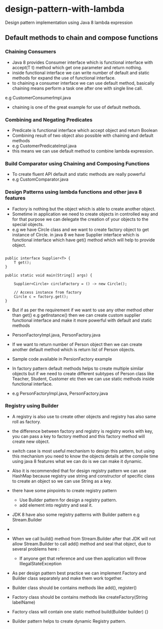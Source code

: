# design-pattern-with-lambda
Design pattern implementation using Java 8 lambda expression

## Default methods to chain and compose functions

### Chaining Consumers
- Java 8 provides Consumer interface which is functional interface with accept(T t) method which get one parameter and return nothing. 
- inside functional interface we can write number of default and static methods for expand the use of functional interface.
- to chaining a consumer interface we can use default method, basically chaining means perform a task one after one with single line call.

e.g CustomerConsumerImpl.java

- chaining is one of the great example for use of default methods.

### Combining and Negating Predicates
- Predicate is functional interface which accept object and return Boolean 
- Combining result of two object also possible with chaining and default methods
- e.g CustomerPredicateImpl.java
- this means we can use default method to combine lambda expression.

### Build Comparator using Chaining and Composing Functions
- To create fluent API default and static methods are really powerful
- e.g CustomComparator.java

### Design Patterns using lambda functions and other java 8 features
- Factory is nothing but the object which is able to create another object. 
- Sometime in application we need to create objects in controlled way and for that purpose we can delegate the creation of your objects to the special objects. 
- e.g we have Circle class and we want to create factory object to get instance of Circle. in java 8 we have Supplier<T> interface which is functional interface which have get() method which will help to provide object.

```

public interface Supplier<T> {
	T get();
}

public static void main(String[] args) {
	
	Supplier<Circle> circleFactory = () -> new Circle();
	
	// Access instance from factory
	Circle c = factory.get();
}
```

- But if as per the requirement if we want to use any other method other than get() e.g getInstance() then we can create custom supplier functional interface and make it more powerful with default and static methods

- PersonFactoryImpl.java, PersonFactory.java
- If we want to return number of Person object then we can create another default method which is return list of Person objects.
- Sample code available in PersionFactory example
- In factory pattern default methods helps to create multiple similar objects but if we need to create different subtypes of Person class like Teacher, Student, Customer etc then we can use static methods inside functional interface.
- e.g PersonFactoryImpl.java, PersonFactory.java

### Registry using Builder
- A registry is also use to create other objects and registry has also same roll as factory. 
- the difference between factory and registry is registry works with key, you can pass a key to factory method and this factory method will create new object.
- switch case is most useful mechanism to design this pattern, but using this mechanism you need to know the objects details at the compile time using java 8 features what we can do is we can make it dynamic.
- Also it is recommended that for design registry pattern we can use HashMap because registry use string and constructor of specific class to create an object so we can use String as a key.
- there have some pinpoints to create registry pattern
	- Use Builder pattern for design a registry pattern.
	- add element into registry and seal it.
- JDK 8 have also some registry patterns with Builder pattern e.g Stream.Builder
-
- When we call build() method from Stream.Builder after that JDK will not allow Stream.Builder to call add() method and seal that object, due to several problems here :
	- If anyone get that reference and use then application will throw IllegalStateException 
- As per design pattern best practice we can implement Factory and Builder class separately and make them work together.
- Builder<T> class should be contains methods like add(), register()
- Factory<T> class should be contains methods like createFactory(String labelName)
- Factory<T> class will contain one static method 	build(Builder<T> builder) {}

- Builder pattern helps to create dynamic Registry pattern. 